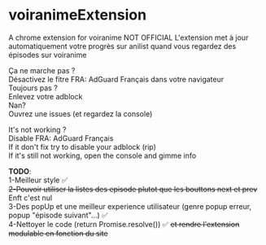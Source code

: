 # voiranimeExtension
A chrome extension for voiranime NOT OFFICIAL
L'extension met à jour automatiquement votre progrès sur anilist quand vous regardez des épisodes sur voiranime


Ça ne marche pas ?<br/>
Désactivez le fitre FRA: AdGuard Français dans votre navigateur<br/>
Toujours pas ? <br/>
Enlevez votre adblock<br/>
Nan?<br/>
Ouvrez une issues (et regardez la console)<br/>

It's not working ?<br/>
Disable FRA: AdGuard Français <br/>
If it don't fix try to disable your adblock (rip)<br/>
If it's still not working, open the console and gimme info<br/>

**TODO**:<br/>
1-Meilleur style ✅<br/>
~~2-Pouvoir utiliser la listes des episode plutot que les bouttons next et prev~~ Enft c'est nul<br/>
3-Des popUp et une meilleur experience utilisateur (genre popup erreur, popup "épisode suivant"...) ✅<br/>
4-Nettoyer le code (return Promise.resolve()) ✅ ~~et rendre l'extension modulable en fonction du site~~
